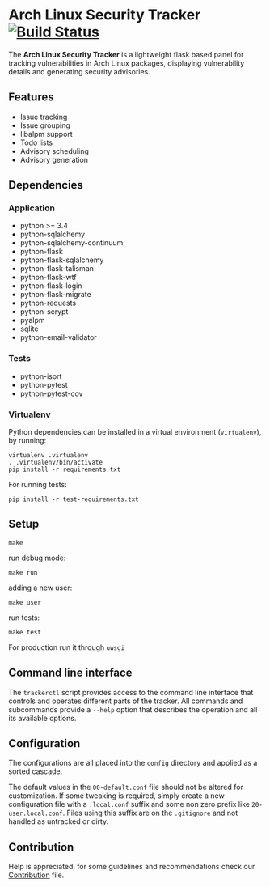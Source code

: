 # Arch Linux Security Tracker [![Build Status](https://travis-ci.com/archlinux/arch-security-tracker.svg?branch=master)](https://travis-ci.com/archlinux/arch-security-tracker)

The **Arch Linux Security Tracker** is a lightweight flask based panel
for tracking vulnerabilities in Arch Linux packages, displaying
vulnerability details and generating security advisories.

## Features

* Issue tracking
* Issue grouping
* libalpm support
* Todo lists
* Advisory scheduling
* Advisory generation

## Dependencies

### Application

* python >= 3.4
* python-sqlalchemy
* python-sqlalchemy-continuum
* python-flask
* python-flask-sqlalchemy
* python-flask-talisman
* python-flask-wtf
* python-flask-login
* python-flask-migrate
* python-requests
* python-scrypt
* pyalpm
* sqlite
* python-email-validator

### Tests

* python-isort
* python-pytest
* python-pytest-cov

### Virtualenv

Python dependencies can be installed in a virtual environment (`virtualenv`), by running:

```
virtualenv .virtualenv
. .virtualenv/bin/activate
pip install -r requirements.txt
```

For running tests:
```
pip install -r test-requirements.txt
```

## Setup

```
make
```

run debug mode:

```
make run
```

adding a new user:

```
make user
```

run tests:

```
make test
```

For production run it through ```uwsgi```

## Command line interface

The ```trackerctl``` script provides access to the command line interface
that controls and operates different parts of the tracker. All commands
and subcommands provide a ```--help``` option that describes the operation
and all its available options.

## Configuration

The configurations are all placed into the ```config``` directory and
applied as a sorted cascade.

The default values in the ```00-default.conf``` file should not be
altered for customization. If some tweaking is required, simply create
a new configuration file with a ```.local.conf``` suffix and some non
zero prefix like ```20-user.local.conf```. Files using this suffix are
on the ```.gitignore``` and not handled as untracked or dirty.

## Contribution

Help is appreciated, for some guidelines and recommendations check our
[Contribution](https://github.com/archlinux/arch-security-tracker/blob/master/CONTRIBUTING.md)
file.
